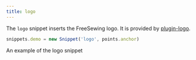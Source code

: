 ```yaml
---
title: logo
---
```


The `logo` snippet inserts the FreeSewing logo. It is
provided by [plugin-logo](/reference/plugins/logo/).

```js
snippets.demo = new Snippet('logo', points.anchor)
```

<Example part="snippets_logo">
An example of the logo snippet
</Example>
